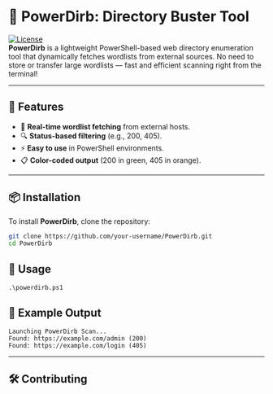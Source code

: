 # 🚀 PowerDirb: Directory Buster Tool

[![License](https://img.shields.io/badge/license-MIT-green.svg)](LICENSE)  
**PowerDirb** is a lightweight PowerShell-based web directory enumeration tool that dynamically fetches wordlists from external sources. No need to store or transfer large wordlists — fast and efficient scanning right from the terminal!

---

## 🌟 Features
- 🚀 **Real-time wordlist fetching** from external hosts.
- 🔍 **Status-based filtering** (e.g., 200, 405).
- ⚡ **Easy to use** in PowerShell environments.
- 📋 **Color-coded output** (200 in green, 405 in orange).

---

## 📦 Installation
To install **PowerDirb**, clone the repository:

```bash
git clone https://github.com/your-username/PowerDirb.git
cd PowerDirb

```
## 🚀 Usage

```
.\powerdirb.ps1
```
## 🎥 Example Output

```
Launching PowerDirb Scan...
Found: https://example.com/admin (200)
Found: https://example.com/login (405)
```

---

## 🛠️ Contributing
